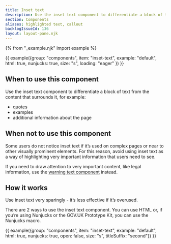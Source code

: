 ```yaml
---
title: Inset text
description: Use the inset text component to differentiate a block of text from the content that surrounds it
section: Components
aliases: highlighted text, callout
backlogIssueId: 136
layout: layout-pane.njk
---
```


{% from "_example.njk" import example %}

{{ example({group: "components", item: "inset-text", example: "default", html: true, nunjucks: true, size: "s", loading: "eager" }) }}

## When to use this component

Use the inset text component to differentiate a block of text from the content that surrounds it, for example:

- quotes
- examples
- additional information about the page

## When not to use this component

Some users do not notice inset text if it’s used on complex pages or near to other visually prominent elements. For this reason, avoid using inset text as a way of highlighting very important information that users need to see.

If you need to draw attention to very important content, like legal information, use the [warning text component](/components/warning-text/) instead.

## How it works

Use inset text very sparingly - it’s less effective if it’s overused.

There are 2 ways to use the inset text component. You can use HTML or, if you’re using Nunjucks or the GOV.UK Prototype Kit, you can use the Nunjucks macro.

{{ example({group: "components", item: "inset-text", example: "default", html: true, nunjucks: true, open: false, size: "s", titleSuffix: "second"}) }}
